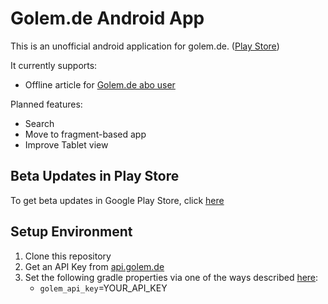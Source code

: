 # Golem.de Android App
This is an unofficial android application for golem.de. ([Play Store](https://play.google.com/store/apps/details?id=de.eknoes.inofficialgolem))

It currently supports:
* Offline article for [Golem.de abo user](https://account.golem.de/faq)

Planned features:
* Search
* Move to fragment-based app
* Improve Tablet view

## Beta Updates in Play Store
To get beta updates in Google Play Store, click [here](https://play.google.com/apps/testing/de.eknoes.inofficialgolem)

## Setup Environment
1. Clone this repository
2. Get an API Key from [api.golem.de](http://api.golem.de/)
3. Set the following gradle properties via one of the ways described [here](https://docs.gradle.org/current/userguide/build_environment.html#sec:gradle_properties_and_system_properties):
    * `golem_api_key`=YOUR_API_KEY
